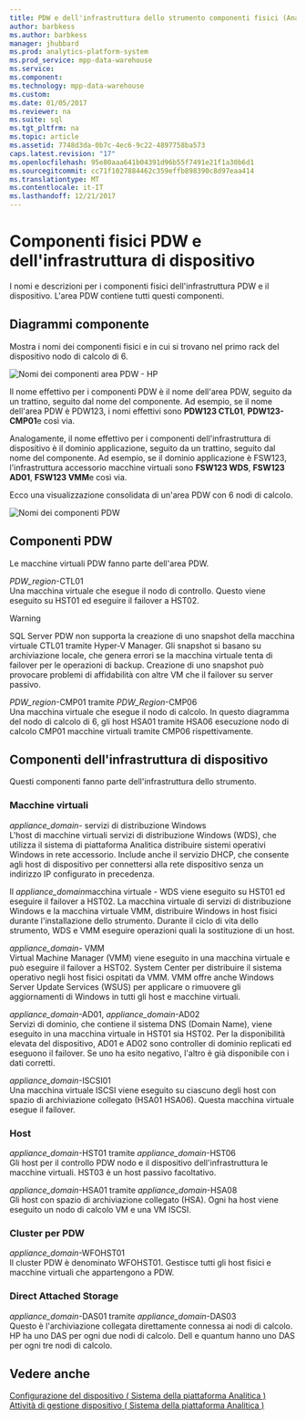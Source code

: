 ```yaml
---
title: PDW e dell'infrastruttura dello strumento componenti fisici (Analitica piattaforma sistema)
author: barbkess
ms.author: barbkess
manager: jhubbard
ms.prod: analytics-platform-system
ms.prod_service: mpp-data-warehouse
ms.service: 
ms.component: 
ms.technology: mpp-data-warehouse
ms.custom: 
ms.date: 01/05/2017
ms.reviewer: na
ms.suite: sql
ms.tgt_pltfrm: na
ms.topic: article
ms.assetid: 7748d3da-0b7c-4ec6-9c22-4897758ba573
caps.latest.revision: "17"
ms.openlocfilehash: 95e80aaa641b04391d96b55f7491e21f1a30b6d1
ms.sourcegitcommit: cc71f1027884462c359effb898390c8d97eaa414
ms.translationtype: MT
ms.contentlocale: it-IT
ms.lasthandoff: 12/21/2017
---
```

# <a name="pdw-and-appliance-fabric-physical-components"></a>Componenti fisici PDW e dell'infrastruttura di dispositivo
I nomi e descrizioni per i componenti fisici dell'infrastruttura PDW e il dispositivo. L'area PDW contiene tutti questi componenti.  
  
<!-- MISSING LINKS See also [HDInsight Physical Components &#40;Analytics Platform System&#41;](hdinsight-physical-components.md).  -->  
  
## <a name="diagrams"></a>Diagrammi componente  
Mostra i nomi dei componenti fisici e in cui si trovano nel primo rack del dispositivo nodo di calcolo di 6.  
  
![Nomi dei componenti area PDW - HP](./media/pdw-and-appliance-fabric-physical-components/APS_HW_ComponentNames-HP.png "APS_HW_ComponentNames HP")  
  
Il nome effettivo per i componenti PDW è il nome dell'area PDW, seguito da un trattino, seguito dal nome del componente. Ad esempio, se il nome dell'area PDW è PDW123, i nomi effettivi sono **PDW123 CTL01**, **PDW123-CMP01**e così via.  
  
Analogamente, il nome effettivo per i componenti dell'infrastruttura di dispositivo è il dominio applicazione, seguito da un trattino, seguito dal nome del componente. Ad esempio, se il dominio applicazione è FSW123, l'infrastruttura accessorio macchine virtuali sono **FSW123 WDS**, **FSW123 AD01**, **FSW123 VMM**e così via.  
  
Ecco una visualizzazione consolidata di un'area PDW con 6 nodi di calcolo.  
  
![Nomi dei componenti PDW](./media/pdw-and-appliance-fabric-physical-components/APS_HW_Names.png "APS_HW_Names")  
  
## <a name="pdw"></a>Componenti PDW  
Le macchine virtuali PDW fanno parte dell'area PDW.  
  
*PDW_region*-CTL01  
Una macchina virtuale che esegue il nodo di controllo. Questo viene eseguito su HST01 ed eseguire il failover a HST02.  
  
> [!WARNING]  
> SQL Server PDW non supporta la creazione di uno snapshot della macchina virtuale CTL01 tramite Hyper-V Manager. Gli snapshot si basano su archiviazione locale, che genera errori se la macchina virtuale tenta di failover per le operazioni di backup. Creazione di uno snapshot può provocare problemi di affidabilità con altre VM che il failover su server passivo.  
  
*PDW_region*-CMP01 tramite *PDW_Region*-CMP06  
Una macchina virtuale che esegue il nodo di calcolo. In questo diagramma del nodo di calcolo di 6, gli host HSA01 tramite HSA06 esecuzione nodo di calcolo CMP01 macchine virtuali tramite CMP06 rispettivamente.  
  
## <a name="fabric"></a>Componenti dell'infrastruttura di dispositivo  
Questi componenti fanno parte dell'infrastruttura dello strumento.  
  
### <a name="virtual-machines"></a>Macchine virtuali  
*appliance_domain*- servizi di distribuzione Windows  
L'host di macchine virtuali servizi di distribuzione Windows (WDS), che utilizza il sistema di piattaforma Analitica distribuire sistemi operativi Windows in rete accessorio. Include anche il servizio DHCP, che consente agli host di dispositivo per connettersi alla rete dispositivo senza un indirizzo IP configurato in precedenza.  
  
Il *appliance_domain*macchina virtuale - WDS viene eseguito su HST01 ed eseguire il failover a HST02. La macchina virtuale di servizi di distribuzione Windows e la macchina virtuale VMM, distribuire Windows in host fisici durante l'installazione dello strumento. Durante il ciclo di vita dello strumento, WDS e VMM eseguire operazioni quali la sostituzione di un host.  
  
*appliance_domain*- VMM  
Virtual Machine Manager (VMM) viene eseguito in una macchina virtuale e può eseguire il failover a HST02. System Center per distribuire il sistema operativo negli host fisici ospitati da VMM. VMM offre anche Windows Server Update Services (WSUS) per applicare o rimuovere gli aggiornamenti di Windows in tutti gli host e macchine virtuali.  
  
*appliance_domain*-AD01, *appliance_domain*-AD02  
Servizi di dominio, che contiene il sistema DNS (Domain Name), viene eseguito in una macchina virtuale in HST01 sia HST02. Per la disponibilità elevata del dispositivo, AD01 e AD02 sono controller di dominio replicati ed eseguono il failover. Se uno ha esito negativo, l'altro è già disponibile con i dati corretti.  
  
*appliance_domain*-ISCSI01  
Una macchina virtuale ISCSI viene eseguito su ciascuno degli host con spazio di archiviazione collegato (HSA01 HSA06). Questa macchina virtuale esegue il failover.  
  
### <a name="hosts"></a>Host  
*appliance_domain*-HST01 tramite *appliance_domain*-HST06  
Gli host per il controllo PDW nodo e il dispositivo dell'infrastruttura le macchine virtuali. HST03 è un host passivo facoltativo.  
  
*appliance_domain*-HSA01 tramite *appliance_domain*-HSA08  
Gli host con spazio di archiviazione collegato (HSA). Ogni ha host viene eseguito un nodo di calcolo VM e una VM ISCSI.  
  
### <a name="cluster-for-pdw"></a>Cluster per PDW  
*appliance_domain*-WFOHST01  
Il cluster PDW è denominato WFOHST01. Gestisce tutti gli host fisici e macchine virtuali che appartengono a PDW.  
  
### <a name="direct-attached-storage"></a>Direct Attached Storage  
*appliance_domain*-DAS01 tramite *appliance_domain*-DAS03  
Questo è l'archiviazione collegata direttamente connessa ai nodi di calcolo. HP ha uno DAS per ogni due nodi di calcolo. Dell e quantum hanno uno DAS per ogni tre nodi di calcolo.  
  
## <a name="see-also"></a>Vedere anche  
<!-- MISSING LINKS [Hardware Configurations &#40;Analytics Platform System&#41;](../architecture/hardware-configurations.md)  -->  
[Configurazione del dispositivo &#40; Sistema della piattaforma Analitica &#41;](appliance-configuration.md)  
[Attività di gestione dispositivo &#40; Sistema della piattaforma Analitica &#41;](appliance-management-tasks.md)  
  
